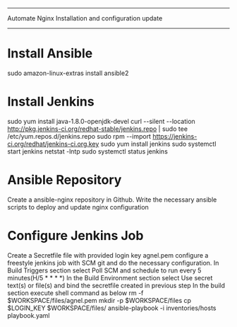 *******
Automate Nginx Installation and configuration update
*******

Install Ansible
=================

sudo amazon-linux-extras install ansible2
 
Install Jenkins
=================
sudo yum install java-1.8.0-openjdk-devel
curl --silent --location http://pkg.jenkins-ci.org/redhat-stable/jenkins.repo | sudo tee /etc/yum.repos.d/jenkins.repo
sudo rpm --import https://jenkins-ci.org/redhat/jenkins-ci.org.key
sudo yum install jenkins
sudo systemctl start jenkins
netstat -lntp
sudo systemctl status jenkins

Ansible Repository
======================
Create a ansible-nginx repository in Github.
Write the necessary ansible scripts to deploy and update nginx configuration

Configure Jenkins Job
======================
Create a Secretfile file with provided login key agnel.pem
configure a freestyle jenkins job with SCM git and do the necessary configuration.
In Build Triggers section select Poll SCM and schedule to run every 5 minutes(H/5 * * * *)
In the Build Environment section select Use secret text(s) or file(s) and bind the secretfile created in previous step
In the build section execute shell command as below
rm -f $WORKSPACE/files/agnel.pem
mkdir -p $WORKSPACE/files 
cp $LOGIN_KEY $WORKSPACE/files/
ansible-playbook  -i inventories/hosts playbook.yaml
